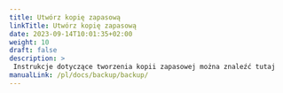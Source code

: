 ```yaml
---
title: Utwórz kopię zapasową
linkTitle: Utwórz kopię zapasową
date: 2023-09-14T10:01:35+02:00
weight: 10
draft: false
description: >
 Instrukcje dotyczące tworzenia kopii zapasowej można znaleźć tutaj
manualLink: /pl/docs/backup/backup/
---
```

<script>
  window.location.href = "/pl/docs/backup/backup/";
</script>
